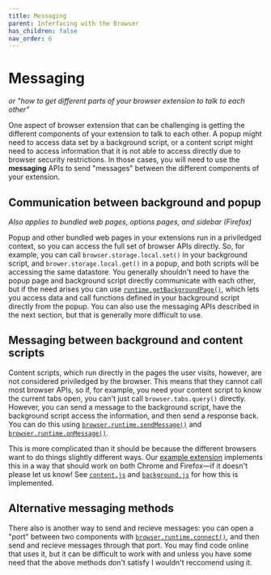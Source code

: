 ```yaml
---
title: Messaging
parent: Inferfacing with the Browser
has_children: false
nav_order: 6
---
```


# Messaging

_or "how to get different parts of your browser extension to talk to each other"_

One aspect of browser extension that can be challenging is getting the different components of your extension to talk to each other. A popup might need to access data set by a background script, or a content script might need to access information that it is not able to access directly due to browser security restrictions. In those cases, you will need to use the **messaging** APIs to send "messages" between the different components of your extension.

## Communication between background and popup

_Also applies to bundled web pages, options pages, and sidebar \(Firefox\)_

Popup and other bundled web pages in your extensions run in a priviledged context, so you can access the full set of browser APIs directly. So, for example, you can call `browser.storage.local.set()` in your background script, and `brower.storage.local.get()` in a popup, and both scripts will be accessing the same datastore. You generally shouldn't need to have the popup page and background script directly communicate with each other, but if the need arises you can use [`runtime.getBackgroundPage()`](https://developer.mozilla.org/en-US/Add-ons/WebExtensions/API/runtime/getBackgroundPage), which lets you access data and call functions defined in your background script directly from the popup. You can also use the messaging APIs described in the next section, but that is generally more difficult to use.



## Messaging between background and content scripts

Content scripts, which run directly in the pages the user visits, however, are not considered priviledged by the browser. This means that they cannot call most browser APIs, so if, for example, you need your content script to know the current tabs open, you can't just call `browser.tabs.query()` directly. However, you can send a message to the background script, have the background script access the information, and then send a response back. You can do this using [`browser.runtime.sendMessage()`](https://developer.mozilla.org/en-US/Add-ons/WebExtensions/API/runtime/sendMessage) and [`browser.runtime.onMessage()`](https://developer.mozilla.org/en-US/Add-ons/WebExtensions/API/runtime/onMessage). 

This is more complicated than it should be because the different browsers want to do things slightly different ways. Our [example extension](https://github.com/uncommonhacks/webextension-starter) implements this in a way that should work on both Chrome and Firefox—if it doesn't please let us know! See [`content.js`](https://github.com/uncommonhacks/webextension-starter/blob/master/content/content.js) and [`background.js`](https://github.com/uncommonhacks/webextension-starter/blob/master/background/background.js) for how this is implemented.

<!-- commented out stuff isn't well-tested/doesn't work -->

<!-- Here are a couple of examples:

#### **Basic example: sending a message from content script, waiting for response**

We have a content script that sends a message to the background script when something on the page is clicked:

```js
// content-script.js

async function notifyBackgroundPage(e) {
  let message = await browser.runtime.sendMessage({
    greeting: "Greeting from the content script"
  });
  console.log("Message from the background script:", message);
}

window.addEventListener("click", notifyBackgroundPage);
```

In the background script, we define a listener function that is called when a message is recieved. Note that we are given a **callback** to send a response back.

```js
// background-script.js

function handleMessage(request, sender, sendResponse) {
  console.log("Message from the content script: " +
    request.greeting);
  sendResponse({response: "Response from background script"});
}

browser.runtime.onMessage.addListener(handleMessage);
```

#### **Advanced example: sending responses asynchronously**

If you don't need to send responses back to the content script, or the responses you're sending are determined synchronously \(i.e. there aren't any `await` or `.then` in your handleMessage function, the code above should work. If you _do_ need to do asynchronous operations in your `handleMessage` function, then things get more complicated—one of the authors of this guide has personally struggled with getting this to work. Specifically, using async/await is error prone, and the documentation about how to handle sending the message asynchronously is confusing. The following code, however, seems to work:

```js
// content-script.js
async function notifyBackgroundPage(e) {
  let message = await browser.runtime.sendMessage({
    type: "listTabs"
  });
  console.log("Message from the background script:", message);
}
```

```js
// background-script.js

function handleMessage(message, sender) {
    if (message.type === "listTabs") {
        const promise = browser.tabs.query({});

        // this function returns a PROMISE
        // when browser.tabs.query finishes, the result will be passed to the content script
        // see https://developer.mozilla.org/en-US/Add-ons/WebExtensions/API/runtime/onMessage#Sending_an_asynchronous_response_using_a_Promise
        return promise;
    }
}

browser.runtime.onMessage.addListener(handleMessage);
```

In the MDN documentation for `runtime.onMessage`, this is the ["Sending an asynchronous response using a Promise"](https://developer.mozilla.org/en-US/Add-ons/WebExtensions/API/runtime/onMessage#Sending_an_asynchronous_response_using_a_Promise) section. -->

## Alternative messaging methods

There also is another way to send and recieve messages: you can open a "port" between two components with [`browser.runtime.connect()`](https://developer.mozilla.org/en-US/Add-ons/WebExtensions/API/runtime/connect), and then send and recieve messages through that port. You may find code online that uses it, but it can be difficult to work with and unless you have some need that the above methods don't satisfy I wouldn't reccomend using it.


